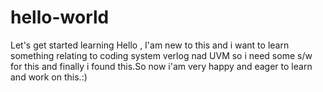 # hello-world
Let's get started learning
Hello , I'am new to this and i want to learn something relating to coding system verlog nad UVM so i need some s/w for this and finally i found this.So now i'am very happy and eager to learn and work on this.:)
